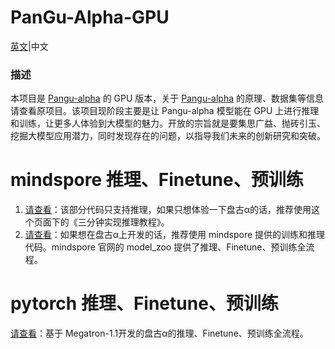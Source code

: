 # PanGu-Alpha-GPU

[英文](README-en.md)|中文

### 描述

本项目是  [Pangu-alpha](https://git.openi.org.cn/PCL-Platform.Intelligence/PanGu-Alpha) 的 GPU 版本，关于  [Pangu-alpha](https://git.openi.org.cn/PCL-Platform.Intelligence/PanGu-Alpha) 的原理、数据集等信息请查看原项目。该项目现阶段主要是让 Pangu-alpha 模型能在 GPU 上进行推理和训练，让更多人体验到大模型的魅力。开放的宗旨就是要集思广益、抛砖引玉、挖掘大模型应用潜力，同时发现存在的问题，以指导我们未来的创新研究和突破。



# mindspore 推理、Finetune、预训练

1. [请查看](inference_mindspore_gpu/README.md)：该部分代码只支持推理，如果只想体验一下盘古α的话，推荐使用这个页面下的《三分钟实现推理教程》。
2. [请查看](https://gitee.com/mindspore/models/tree/master/official/nlp/pangu_alpha  )：如果想在盘古α上开发的话，推荐使用 mindspore 提供的训练和推理代码。mindspore 官网的 model_zoo 提供了推理、Finetune、预训练全流程。

# pytorch 推理、Finetune、预训练

[请查看](panguAlpha_pytorch/README.md)：基于 Megatron-1.1开发的盘古α的推理、Finetune、预训练全流程。

